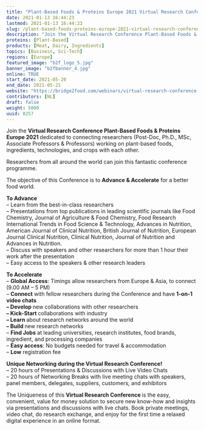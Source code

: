 ```yaml
---
title: "Plant-Based Foods & Proteins Europe 2021 Virtual Research Conference"
date: 2021-01-13 16:44:23
lastmod: 2021-01-13 16:44:23
slug: /plant-based-foods-proteins-europe-2021-virtual-research-conference
description: "Join the Virtual Research Conference Plant-Based Foods & Proteins Europe 2021 dedicated to connecting researchers (Post-Doc, Ph.D., MSc, Associate Professors & Professors) working on plant-based foods, ingredients, technologies, and crops with each other.Researchers from all around the world can join this fantastic conference programme.The objective of this Conference is to Advance & Accelerate for a better food world."
proteins: [Plant-Based]
products: [Meat, Dairy, Ingredients]
topics: [Business, Sci-Tech]
regions: [Europe]
featured_image: "b2f_logo_5.jpg"
banner_image: "b2fbanner_4.jpg"
online: TRUE
start_date: 2021-05-20
end_date: 2021-05-21
website: "https://bridge2food.com/webinars/virtual-research-conference-plant-based-foods-proteins-europe/"
contributors: [NL]
draft: false
weight: 5000
uuid: 8257
---
```

<p>Join the <strong>Virtual Research Conference Plant-Based Foods & Proteins Europe 2021 </strong>dedicated to connecting researchers (Post-Doc, Ph.D., MSc, Associate Professors & Professors) working on plant-based foods, ingredients, technologies, and crops with each other.</p>
<p>Researchers from all around the world can join this fantastic conference programme.</p>
<p>The objective of this Conference is to <strong>Advance & Accelerate</strong> for a better food world.</p>
<p><strong>To Advance</strong><br />
– Learn from the best-in-class researchers<br />
– Presentations from top publications in leading scientific journals like Food Chemistry, Journal of Agriculture & Food Chemistry, Food Research International Trends in Food Science & Technology, Advances in Nutrition, American Journal of Clinical Nutrition, British Journal of Nutrition, European Journal Clinical Nutrition, Clinical Nutrition, Journal of Nutrition and Advances in Nutrition.<br />
– Discuss with speakers and other researchers for more than 1 hour their work after the presentation<br />
– Easy access to the speakers & other research leaders</p>
<p><strong>To Accelerate</strong><br />
– <strong>Global Access</strong>: Timings allow researchers from Europe & Asia, to connect (9.00 AM – 5 PM)<br />
– <strong>Connect</strong> with fellow researchers during the Conference and have <strong>1-on-1 video chats<br />
– Develop </strong>new collaborations with other researchers<br />
<strong>– Kick-Start </strong>collaborations with industry<br />
<strong>– Learn </strong>about research networks around the world<br />
<strong>– Build </strong>new research networks<br />
– <strong>Find Jobs</strong> at leading universities, research institutes, food brands, ingredient, and processing companies<br />
– <strong>Easy access</strong>: No budgets needed for travel & accommodation<br />
– <strong>Low</strong> registration fee</p>
<p><strong>Unique Networking during the Virtual Research Conference!</strong><br />
– 20 hours of Presentations & Discussions with Live Video Chats<br />
– 20 hours of Networking Breaks with live meeting chats with speakers, panel members, delegates, suppliers, customers, and exhibitors</p>
<p>The Uniqueness of this <strong>Virtual Research Conference </strong>is the easy, convenient, value for money solution to secure new know-how and insights via presentations and discussions with live chats. Book private meetings, video chat, do research exchange, and enjoy for the first time a relaxed digital experience in an online format.</p>
